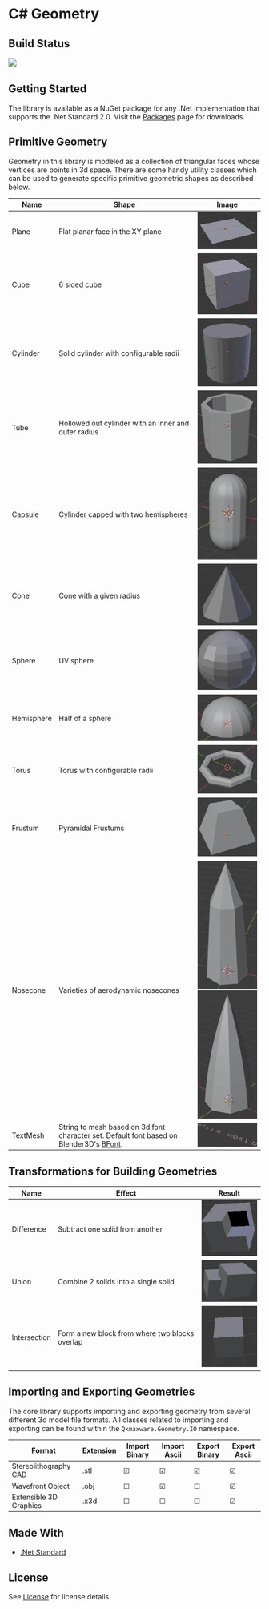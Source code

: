 # C# Geometry

## Build Status
![](https://github.com/qkmaxware/Geometry/workflows/Build/badge.svg)

## Getting Started
The library is available as a NuGet package for any .Net implementation that supports the .Net Standard 2.0. Visit the [Packages](https://github.com/qkmaxware/Geometry/packages) page for downloads.

## Primitive Geometry
Geometry in this library is modeled as a collection of triangular faces whose vertices are points in 3d space. There are some handy utility classes which can be used to generate specific primitive geometric shapes as described below. 

| Name | Shape | Image |
|------|-------|-------|
| Plane | Flat planar face in the XY plane | <img width="128" src="docs/images/PrimitivePlane.png"/> |
| Cube | 6 sided cube | <img width="128" src="docs/images/PrimitiveCube.png"/> |
| Cylinder | Solid cylinder with configurable radii | <img width="128" src="docs/images/PrimitiveCylinder.png"/> |
| Tube | Hollowed out cylinder with an inner and outer radius | <img width="128" src="docs/images/PrimitiveTube.png"/> |
| Capsule | Cylinder capped with two hemispheres | <img width="128" src="docs/images/PrimitiveCapsule.png"/> |
| Cone | Cone with a given radius | <img width="128" src="docs/images/PrimitiveCone.png"/> |
| Sphere | UV sphere | <img width="128" src="docs/images/PrimitiveSphere.png"/> |
| Hemisphere | Half of a sphere | <img width="128" src="docs/images/PrimitiveHemisphere.png"/> |
| Torus | Torus with configurable radii | <img width="128" src="docs/images/PrimitiveTorus.png"/> |
| Frustum | Pyramidal Frustums | <img width="128" src="docs/images/PrimitiveFrustum.png"/> |
| Nosecone | Varieties of aerodynamic nosecones | <img width="128" height="256" src="docs/images/PrimitiveNoseconeBiconic.png"/> <img width="128" height="256" src="docs/images/PrimitiveNoseconeParabolic.png"/>|
| TextMesh | String to mesh based on 3d font character set. Default font based on Blender3D's [BFont](https://github.com/blender/blender/blob/master/release/datafiles/LICENSE-bfont.ttf.txt). | <img width="256" src="docs/images/PrimitiveTextMesh.png"/> |

## Transformations for Building Geometries
| Name | Effect | Result |
|------|--------|--------|
| Difference | Subtract one solid from another | <img width="128" src="docs/images/BooleanDifference.png"/> |
| Union | Combine 2 solids into a single solid | <img width="128" src="docs/images/BooleanUnion.png"/> |
| Intersection | Form a new block from where two blocks overlap | <img width="128" src="docs/images/BooleanIntersection.png"/> |

## Importing and Exporting Geometries
The core library supports importing and exporting geometry from several different 3d model file formats. All classes related to importing and exporting can be found within the `Qkmaxware.Geometry.IO` namespace.

| Format | Extension | Import Binary | Import Ascii | Export Binary | Export Ascii |
|--------|-----------|--------|--------|--------|--------|
| Stereolithography CAD | .stl | &#9745; | &#9745; | &#9745; | &#9745; |
| Wavefront Object | .obj | &#9744; | &#9745; | &#9744; | &#9745; |
| Extensible 3D Graphics | .x3d | &#9744; | &#9744; | &#9744; | &#9745; |

## Made With
- [.Net Standard](https://docs.microsoft.com/en-us/dotnet/standard/net-standard)

## License
See [License](LICENSE.md) for license details.